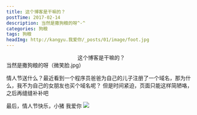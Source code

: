 ```yaml
---
title: 这个博客是干嘛的？
postTime: 2017-02-14
description: 当然是撒狗粮的呀^-^
categories: 狗粮
tags: 狗粮
headImg: http://kangyu.我爱你/_posts/01/image/foot.jpg
---
```

<center>这个博客是干嘛的？</center>
<!--more-->
当然是撒狗粮的呀（微笑脸.jpg）

情人节送什么？最近看到一个程序员爸爸为自己的儿子注册了一个域名，那为什么，我不为自己的女朋友也买个域名呢？
但是时间紧迫，页面只能这样简陋咯，之后再缝缝补补吧

最后，情人节快乐，小猪
我爱你
<image class="myImg" src="http://kangyu.我爱你/_posts/01/image/foot.jpg">
